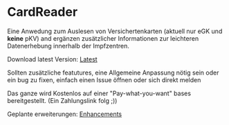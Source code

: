 # CardReader

Eine Anwedung zum Auslesen von Versichertenkarten (aktuell nur eGK und **keine** pKV) and ergänzen zusätzlicher Informationen zur leichteren Datenerhebung innerhalb der Impfzentren.

Download latest Version: [Latest](https://github.com/Vulturif/CardReader/releases/latest)

Sollten zusätzliche featutures, eine Allgemeine Anpassung nötig sein oder ein bug zu fixen, einfach einen Issue öffnen oder sich direkt melden

Das ganze wird Kostenlos auf einer "Pay-what-you-want" bases bereitgestellt. (Ein Zahlungslink folg ;))

Geplante erweiterungen: [Enhancements](https://github.com/Vulturif/CardReader/issues?q=is%3Aissue+is%3Aopen+label%3Aenhancement)
